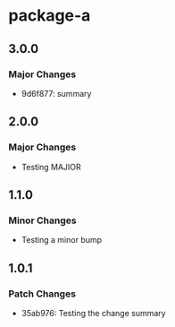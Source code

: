 # package-a

## 3.0.0

### Major Changes

- 9d6f877: summary

## 2.0.0

### Major Changes

- Testing MAJIOR

## 1.1.0

### Minor Changes

- Testing a minor bump

## 1.0.1

### Patch Changes

- 35ab976: Testing the change summary
